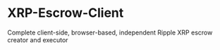 # XRP-Escrow-Client
Complete client-side, browser-based, independent Ripple XRP escrow creator and executor
